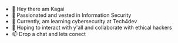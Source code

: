 - 👋 Hey there am Kagai
- 👀 Passionated and vested in Information Security
- 🌱 Currently, am learning cybersecurity at Tech4dev
- 💞️ Hoping to interact with y'all and collaborate with ethical hackers
- 📫 Drop a chat and lets conect


<!---
SKagai/SKagai is a ✨ special ✨ repository because its `README.md` (this file) appears on your GitHub profile.
You can click the Preview link to take a look at your changes.
--->
